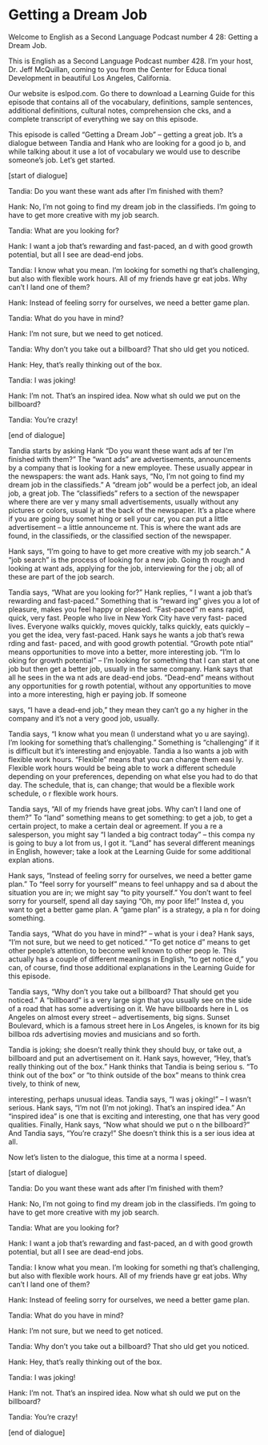 # Getting a Dream Job

Welcome to English as a Second Language Podcast number 4 28: Getting a Dream Job.

This is English as a Second Language Podcast number 428.  I’m your host, Dr. Jeff McQuillan, coming to you from the Center for Educa tional Development in beautiful Los Angeles, California.

Our website is eslpod.com.  Go there to download a Learning Guide for this episode that contains all of the vocabulary, definitions, sample sentences, additional definitions, cultural notes, comprehension che cks, and a complete transcript of everything we say on this episode.

This episode is called “Getting a Dream Job” – getting a  great job.  It’s a dialogue between Tandia and Hank who are looking for a good jo b, and while talking about it use a lot of vocabulary we would use to describe  someone’s job.  Let’s get started.

[start of dialogue]

Tandia:  Do you want these want ads after I’m finished  with them?

Hank:  No, I’m not going to find my dream job in the classifieds.  I’m going to have to get more creative with my job search.

Tandia:  What are you looking for?

Hank:  I want a job that’s rewarding and fast-paced, an d with good growth potential, but all I see are dead-end jobs.

Tandia:  I know what you mean.  I’m looking for somethi ng that’s challenging, but also with flexible work hours.  All of my friends have gr eat jobs.  Why can’t I land one of them?

Hank:  Instead of feeling sorry for ourselves, we need a better game plan.

Tandia:  What do you have in mind?

Hank:  I’m not sure, but we need to get noticed.

 Tandia:  Why don’t you take out a billboard?  That sho uld get you noticed.

Hank:  Hey, that’s really thinking out of the box.

Tandia:  I was joking!

Hank:  I’m not.  That’s an inspired idea.  Now what sh ould we put on the billboard?

Tandia:  You’re crazy!

[end of dialogue]

Tandia starts by asking Hank “Do you want these want ads af ter I’m finished with them?”  The “want ads” are advertisements, announcements by a company that is looking for a new employee.  These usually appear in the newspapers: the want ads.  Hank says, “No, I’m not going to find my dream  job in the classifieds.” A “dream job” would be a perfect job, an ideal job, a great job.  The “classifieds” refers to a section of the newspaper where there are ver y many small advertisements, usually without any pictures or colors, usual ly at the back of the newspaper.  It’s a place where if you are going buy somet hing or sell your car, you can put a little advertisement – a little announceme nt.  This is where the want ads are found, in the classifieds, or the classified section of the newspaper.

Hank says, “I’m going to have to get more creative with my job search.”  A “job search” is the process of looking for a new job.  Going th rough and looking at want ads, applying for the job, interviewing for the j ob; all of these are part of the job search.

Tandia says, “What are you looking for?”  Hank replies, “ I want a job that’s rewarding and fast-paced.”  Something that is “reward ing” gives you a lot of pleasure, makes you feel happy or pleased.  “Fast-paced” m eans rapid, quick, very fast.  People who live in New York City have very fast- paced lives. Everyone walks quickly, moves quickly, talks quickly, eats quickly – you get the idea, very fast-paced.  Hank says he wants a job that’s rewa rding and fast- paced, and with good growth potential.  “Growth pote ntial” means opportunities to move into a better, more interesting job.  “I’m lo oking for growth potential” – I’m looking for something that I can start at one job but then get a better job, usually in the same company.  Hank says that all he sees in the wa nt ads are dead-end jobs.  “Dead-end” means without any opportunities for g rowth potential, without any opportunities to move into a more interesting, high er paying job.  If someone

 says, “I have a dead-end job,” they mean they can’t go a ny higher in the company and it’s not a very good job, usually.

Tandia says, “I know what you mean (I understand what yo u are saying).  I’m looking for something that’s challenging.”  Something is “challenging” if it is difficult but it’s interesting and enjoyable.  Tandia a lso wants a job with flexible work hours.  “Flexible” means that you can change them easi ly.  Flexible work hours would be being able to work a different schedule depending on your preferences, depending on what else you had to do that day.  The schedule, that is, can change; that would be a flexible work schedule, o r flexible work hours.

Tandia says, “All of my friends have great jobs.  Why can’t  I land one of them?” To “land” something means to get something: to get a job, to get a certain project, to make a certain deal or agreement.  If you a re a salesperson, you might say “I landed a big contract today” – this compa ny is going to buy a lot from us, I got it.  “Land” has several different meanings in English, however; take a look at the Learning Guide for some additional explan ations.

Hank says, “Instead of feeling sorry for ourselves, we need a better game plan.” To “feel sorry for yourself” means to feel unhappy and sa d about the situation you are in; we might say “to pity yourself.”  You don’t want to feel sorry for yourself, spend all day saying “Oh, my poor life!”  Instea d, you want to get a better game plan.  A “game plan” is a strategy, a pla n for doing something.

Tandia says, “What do you have in mind?” – what is your i dea?  Hank says, “I’m not sure, but we need to get noticed.”  “To get notice d” means to get other people’s attention, to become well known to other peop le.  This actually has a couple of different meanings in English, “to get notice d,” you can, of course, find those additional explanations in the Learning Guide for this episode.

Tandia says, “Why don’t you take out a billboard?  That should get you noticed.” A “billboard” is a very large sign that you usually see on  the side of a road that has some advertising on it.  We have billboards here in L os Angeles on almost every street – advertisements, big signs.  Sunset Boulevard, which is a famous street here in Los Angeles, is known for its big billboa rds advertising movies and musicians and so forth.

Tandia is joking; she doesn’t really think they should buy, or take out, a billboard and put an advertisement on it.  Hank says, however, “Hey,  that’s really thinking out of the box.”  Hank thinks that Tandia is being seriou s.  “To think out of the box” or “to think outside of the box” means to think crea tively, to think of new,

 interesting, perhaps unusual ideas.  Tandia says, “I was j oking!” – I wasn’t serious.  Hank says, “I’m not (I’m not joking).  That’s an  inspired idea.”  An “inspired idea” is one that is exciting and interesting, one that has very good qualities.  Finally, Hank says, “Now what should we put o n the billboard?”  And Tandia says, “You’re crazy!”  She doesn’t think this is a ser ious idea at all.

Now let’s listen to the dialogue, this time at a norma l speed.

[start of dialogue]

Tandia:  Do you want these want ads after I’m finished  with them?

Hank:  No, I’m not going to find my dream job in the classifieds.  I’m going to have to get more creative with my job search.

Tandia:  What are you looking for?

Hank:  I want a job that’s rewarding and fast-paced, an d with good growth potential, but all I see are dead-end jobs.

Tandia:  I know what you mean.  I’m looking for somethi ng that’s challenging, but also with flexible work hours.  All of my friends have gr eat jobs.  Why can’t I land one of them?

Hank:  Instead of feeling sorry for ourselves, we need a better game plan.

Tandia:  What do you have in mind?

Hank:  I’m not sure, but we need to get noticed.

Tandia:  Why don’t you take out a billboard?  That sho uld get you noticed.

Hank:  Hey, that’s really thinking out of the box.

Tandia:  I was joking!

Hank:  I’m not.  That’s an inspired idea.  Now what sh ould we put on the billboard?

Tandia:  You’re crazy!

 [end of dialogue]







